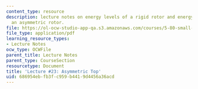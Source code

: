 ```yaml
---
content_type: resource
description: lecture notes on energy levels of a rigid rotor and energy levels of
  an asymmetric rotor.
file: https://ol-ocw-studio-app-qa.s3.amazonaws.com/courses/5-80-small-molecule-spectroscopy-and-dynamics-fall-2008/686954ebfb3fc959b4419d4456a36acd_23_580ln_fa08.pdf
file_type: application/pdf
learning_resource_types:
- Lecture Notes
ocw_type: OCWFile
parent_title: Lecture Notes
parent_type: CourseSection
resourcetype: Document
title: 'Lecture #23: Asymmetric Top'
uid: 686954eb-fb3f-c959-b441-9d4456a36acd
---
```

